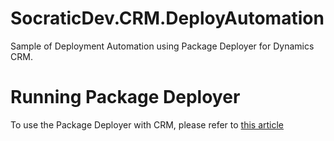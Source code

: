 # SocraticDev.CRM.DeployAutomation
Sample of Deployment Automation using Package Deployer for Dynamics CRM.

# Running Package Deployer
To use the Package Deployer with CRM, please refer to [this article](https://msdn.microsoft.com/en-us/library/dn688182.aspx)
